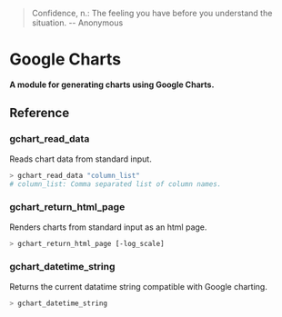 > Confidence, n.: The feeling you have before you understand the situation. -- Anonymous

# Google Charts

**A module for generating charts using Google Charts.**



## Reference


### gchart_read_data
Reads chart data from standard input.
```bash
> gchart_read_data "column_list"
# column_list: Comma separated list of column names.
```

### gchart_return_html_page
Renders charts from standard input as an html page.
```bash
> gchart_return_html_page [-log_scale]
```

### gchart_datetime_string
Returns the current datatime string compatible with Google charting.
```bash
> gchart_datetime_string
```

